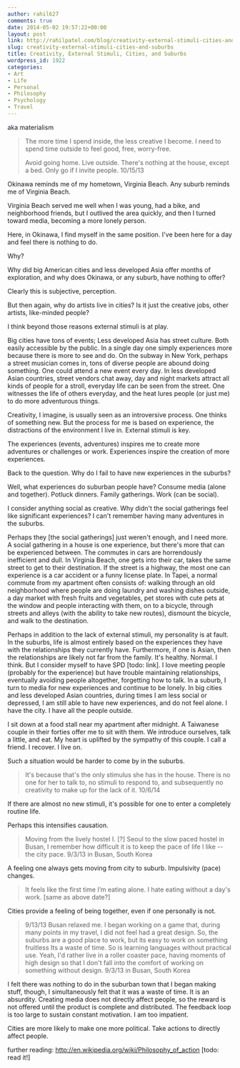```yaml
---
author: rahil627
comments: true
date: 2014-05-02 19:57:22+00:00
layout: post
link: http://rahilpatel.com/blog/creativity-external-stimuli-cities-and-suburbs/
slug: creativity-external-stimuli-cities-and-suburbs
title: Creativity, External Stimuli, Cities, and Suburbs
wordpress_id: 1922
categories:
- Art
- Life
- Personal
- Philosophy
- Psychology
- Travel
---
```


aka materialism



<blockquote>The more time I spend inside, the less creative I become. I need to spend time outside to feel good, free, worry-free.

Avoid going home. Live outside. There's nothing at the house, except a bed. Only go if I invite people.
10/15/13
</blockquote>



Okinawa reminds me of my hometown, Virginia Beach. Any suburb reminds me of Virginia Beach.

Virginia Beach served me well when I was young, had a bike, and neighborhood friends, but I outlived the area quickly, and then I turned toward media, becoming a more lonely person.

Here, in Okinawa, I find myself in the same position. I've been here for a day and feel there is nothing to do.

Why?

Why did big American cities and less developed Asia offer months of exploration, and why does Okinawa, or any suburb, have nothing to offer?

Clearly this is subjective, perception.

But then again, why do artists live in cities? Is it just the creative jobs, other artists, like-minded people?

I think beyond those reasons external stimuli is at play.

Big cities have tons of events; Less developed Asia has street culture. Both easily accessible by the public. In a single day one simply experiences more because there is more to see and do. On the subway in New York, perhaps a street musician comes in, tons of diverse people are abound doing something. One could attend a new event every day. In less developed Asian countries, street vendors chat away, day and night markets attract all kinds of people for a stroll, everyday life can be seen from the street. One witnesses the life of others everyday, and the heat lures people (or just me) to do more adventurous things.

Creativity, I imagine, is usually seen as an introversive process. One thinks of something new. But the process for me is based on experience, the distractions of the environment I live in. External stimuli is key.

The experiences (events, adventures) inspires me to create more adventures or challenges or work. Experiences inspire the creation of more experiences.

Back to the question. Why do I fail to have new experiences in the suburbs?

Well, what experiences do suburban people have? Consume media (alone and together). Potluck dinners. Family gatherings. Work (can be social).

I consider anything social as creative. Why didn't the social gatherings feel like significant experiences? I can't remember having many adventures in the suburbs.

Perhaps they [the social gatherings] just weren't enough, and I need more. A social gathering in a house is one experience, but there's more that can be experienced between. The commutes in cars are horrendously inefficient and dull. In Virginia Beach, one gets into their car, takes the same street to get to their destination. If the street is a highway, the most one can experience is a car accident or a funny license plate. In Tapei, a normal commute from my apartment often consists of: walking through an old neighborhood where people are doing laundry and washing dishes outside, a day market with fresh fruits and vegetables, pet stores with cute pets at the window and people interacting with them, on to a bicycle, through streets and alleys (with the ability to take new routes), dismount the bicycle, and walk to the destination.

Perhaps in addition to the lack of external stimuli, my personality is at fault. In the suburbs, life is almost entirely based on the experiences they have with the relationships they currently have. Furthermore, if one is Asian, then the relationships are likely not far from the family. It's healthy. Normal. I think. But I consider myself to have SPD [todo: link]. I love meeting people (probably for the experience) but have trouble maintaining relationships, eventually avoiding people altogether, forgetting how to talk. In a suburb, I turn to media for new experiences and continue to be lonely. In big cities and less developed Asian countries, during times I am less social or depressed, I am still able to have new experiences, and do not feel alone. I have the city. I have all the people outside.

I sit down at a food stall near my apartment after midnight. A Taiwanese couple in their forties offer me to sit with them. We introduce ourselves, talk a little, and eat. My heart is uplifted by the sympathy of this couple. I call a friend. I recover. I live on.

Such a situation would be harder to come by in the suburbs.



<blockquote>
It's because that's the only stimulus she has in the house. There is no one for her to talk to, no stimuli to respond to, and subsequently no creativity to make up for the lack of it.
10/6/14
</blockquote>



If there are almost no new stimuli, it's possible for one to enter a completely routine life.

Perhaps this intensifies causation.



<blockquote>
Moving from the lively hostel I. [?] Seoul to the slow paced hostel in Busan, I remember how difficult it is to keep the pace of life I like -- the city pace.
9/3/13 in Busan, South Korea
</blockquote>



A feeling one always gets moving from city to suburb. Impulsivity (pace) changes.





<blockquote>It feels like the first time I’m eating alone. I hate eating without a day's work.
[same as above date?]
</blockquote>



Cities provide a feeling of being together, even if one personally is not.





<blockquote>9/13/13
Busan relaxed me. I began working on a game that, during many points in my travel, I did not feel had a great design. So, the suburbs are a good place to work, but its easy to work on something fruitless Its a waste of time. So is learning languages without practical use. Yeah, I'd rather live in a roller coaster pace, having moments of high design so that I don't fall into the comfort of working on something without design.
9/3/13 in Busan, South Korea
</blockquote>



I felt there was nothing to do in the suburban town that I began making stuff, though, I simultaneously felt that it was a waste of time. It is an absurdity. Creating media does not directly affect people, so the reward is not offered until the product is complete and distributed. The feedback loop is too large to sustain constant motivation. I am too impatient.

Cities are more likely to make one more political. Take actions to directly affect people.

further reading:
http://en.wikipedia.org/wiki/Philosophy_of_action [todo: read it!]
